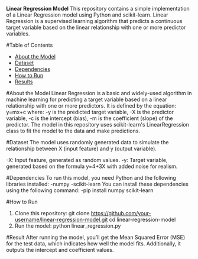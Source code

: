 **Linear Regression Model**
This repository contains a simple implementation of a Linear Regression model using Python and scikit-learn. Linear Regression is a supervised learning algorithm that predicts a continuous target variable based on the linear relationship with one or more predictor variables.

#Table of Contents
- [About the Model](#about-the-model)
- [Dataset](#dataset)
- [Dependencies](#dependencies)
- [How to Run](#how-to-run)
- [Results](#results)

#About the Model
Linear Regression is a basic and widely-used algorithm in machine learning for predicting a target variable based on a linear relationship with one or more predictors. It is defined by the equation:
                               y=mx+c
where:
-y is the predicted target variable,
-X is the predictor variable,
-c is the intercept (bias),
-m is the coefficient (slope) of the predictor.
The model in this repository uses scikit-learn's LinearRegression class to fit the model to the data and make predictions.

#Dataset
The model uses randomly generated data to simulate the relationship between X (input feature) and y (output variable).

-X: Input feature, generated as random values.
-y: Target variable, generated based on the formula y=4+3X with added noise for realism.

#Dependencies
To run this model, you need Python and the following libraries installed:
-numpy
-scikit-learn
You can install these dependencies using the following command:
  -pip install numpy scikit-learn

#How to Run
1. Clone this repository:
   git clone https://github.com/your-username/linear-regression-model.git
   cd linear-regression-model
2. Run the model:
   python linear_regression.py

#Result
After running the model, you’ll get the Mean Squared Error (MSE) for the test data, which indicates how well the model fits. Additionally, it outputs the intercept and coefficient values.








